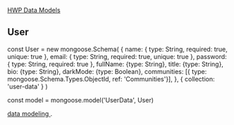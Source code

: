 [HWP Data Models](https://github.com/bcgov/CITZ-HybridWorkplace/tree/main/app/server/models)

## User

const User = new mongoose.Schema(
	{
		name: { type: String, required: true, unique: true },
		email: { type: String, required: true, unique: true },
		password: { type: String, required: true },
		fullName: {type: String},
		title: {type: String},
		bio: {type: String},
		darkMode: {type: Boolean},
		communities: [{
			type: mongoose.Schema.Types.ObjectId,
			ref: 'Communities'}],
	},
	{ collection: 'user-data' }
)

const model = mongoose.model('UserData', User)




[data modeling ](https://www.mongodb.com/docs/manual/core/data-modeling-introduction/#:~:text=MongoDB%20documents%20make%20it%20possible,denormalized%20data%20model%20is%20optimal.).